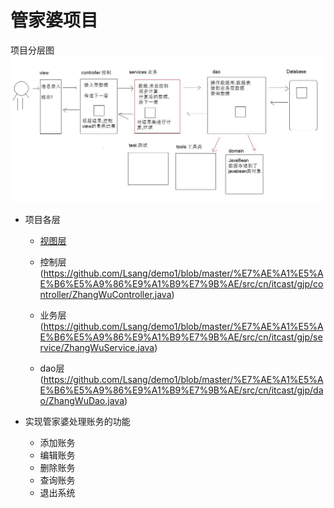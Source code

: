 # 管家婆项目

项目分层图
![](https://github.com/L-sang/demo1/blob/master/%E7%AE%A1%E5%AE%B6%E5%A9%86%E9%A1%B9%E7%9B%AE/%E9%A1%B9%E7%9B%AE%E4%B8%AD%E7%9A%84%E5%88%86%E5%B1%82.JPG)
* 项目各层
  * [视图层](https://github.com/Lsang/demo1/blob/master/%E7%AE%A1%E5%AE%B6%E5%A9%86%E9%A1%B9%E7%9B%AE/src/cn/itcast/gjp/view/MainView.java)
  * 控制层(https://github.com/Lsang/demo1/blob/master/%E7%AE%A1%E5%AE%B6%E5%A9%86%E9%A1%B9%E7%9B%AE/src/cn/itcast/gjp/controller/ZhangWuController.java)
  
  * 业务层(https://github.com/Lsang/demo1/blob/master/%E7%AE%A1%E5%AE%B6%E5%A9%86%E9%A1%B9%E7%9B%AE/src/cn/itcast/gjp/service/ZhangWuService.java)
  * dao层(https://github.com/Lsang/demo1/blob/master/%E7%AE%A1%E5%AE%B6%E5%A9%86%E9%A1%B9%E7%9B%AE/src/cn/itcast/gjp/dao/ZhangWuDao.java)

* 实现管家婆处理账务的功能
  * 添加账务
  * 编辑账务
  * 删除账务
  * 查询账务
  * 退出系统

